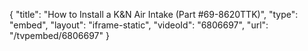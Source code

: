 {
    "title": "How to Install a K&N Air Intake (Part #69-8620TTK)",
    "type": "embed",
    "layout": "iframe-static",
    "videoId": "6806697",
    "url": "\/tvpembed\/6806697"
}